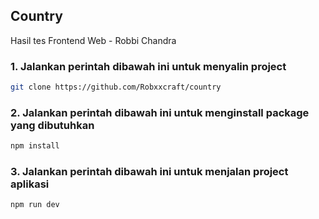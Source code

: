 ## Country

Hasil tes Frontend Web - Robbi Chandra


### 1. Jalankan perintah dibawah ini untuk menyalin project

```sh
git clone https://github.com/Robxxcraft/country
```

### 2. Jalankan perintah dibawah ini untuk menginstall package yang dibutuhkan

```sh
npm install
```

### 3. Jalankan perintah dibawah ini untuk menjalan project aplikasi

```sh
npm run dev
```
